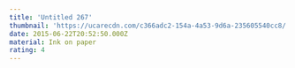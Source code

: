 ```yaml
---
title: 'Untitled 267'
thumbnail: 'https://ucarecdn.com/c366adc2-154a-4a53-9d6a-235605540cc8/'
date: 2015-06-22T20:52:50.000Z
material: Ink on paper
rating: 4
---
```

